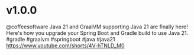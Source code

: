 # v1.0.0

@coffeesoftware Java 21 and GraalVM supporting Java 21 are finally here! Here's how you upgrade your Spring Boot and Gradle build to use Java 21. #gradle #graalvm #springboot #java #java21
https://www.youtube.com/shorts/4V-hTNLD_M0